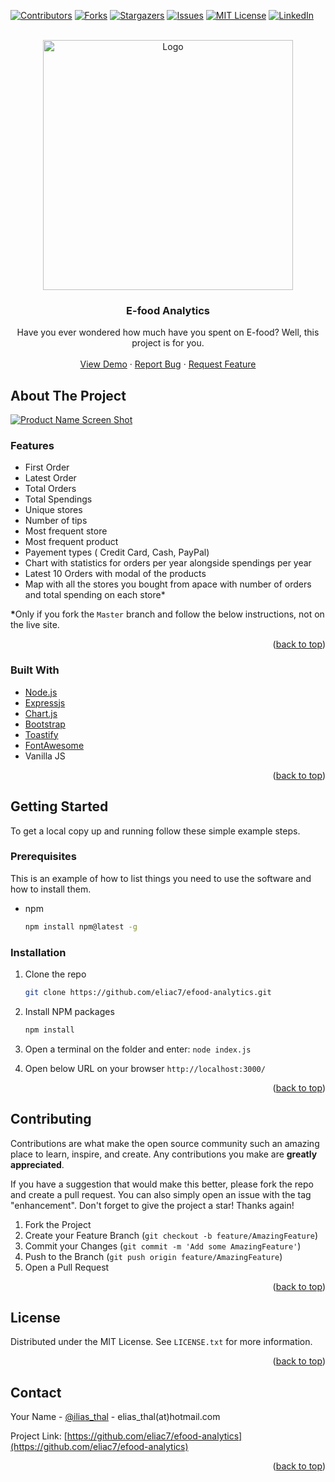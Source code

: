 

<div id="top"></div>
<!--
*** Thanks for checking out the Best-README-Template. If you have a suggestion
*** that would make this better, please fork the repo and create a pull request
*** or simply open an issue with the tag "enhancement".
*** Don't forget to give the project a star!
*** Thanks again! Now go create something AMAZING! :D
-->



<!-- PROJECT SHIELDS -->
<!--
*** I'm using markdown "reference style" links for readability.
*** Reference links are enclosed in brackets [ ] instead of parentheses ( ).
*** See the bottom of this document for the declaration of the reference variables
*** for contributors-url, forks-url, etc. This is an optional, concise syntax you may use.
*** https://www.markdownguide.org/basic-syntax/#reference-style-links
-->
[![Contributors][contributors-shield]][contributors-url]
[![Forks][forks-shield]][forks-url]
[![Stargazers][stars-shield]][stars-url]
[![Issues][issues-shield]][issues-url]
[![MIT License][license-shield]][license-url]
[![LinkedIn][linkedin-shield]][linkedin-url]



<!-- PROJECT LOGO -->
<br />
<div align="center">
  <a href="https://github.com/eliac7/efood-analytics">
    <img src="https://i.imgur.com/tRLPLIb.jpg" alt="Logo" width="400">
  </a>

<h3 align="center">E-food Analytics</h3>

  <p align="center">
    Have you ever wondered how much have you spent on E-food? Well, this project is for you.
    <br />
    <br />
    <a href="https://bit.ly/efood-analytics">View Demo</a>
    ·
    <a href="https://github.com/eliac7/efood-analytics/issues">Report Bug</a>
    ·
    <a href="https://github.com/eliac7/efood-analytics/issues">Request Feature</a>
  </p>
</div>







<!-- ABOUT THE PROJECT -->
## About The Project

[![Product Name Screen Shot][product-screenshot]](https://example.com)


### Features
<ul>
   <li>First Order</li>
    <li>Latest Order</li>
    <li>Total Orders</li>
     <li>Total Spendings</li>
     <li>Unique stores</li>
     <li>Number of tips</li>
     <li>Most frequent store</li>
     <li>Most frequent product </li>
     <li> Payement types ( Credit Card, Cash, PayPal)</li>
     <li>Chart with statistics for orders per year alongside spendings per year </li>
     <li>Latest 10 Orders with modal of the products</li>
     <li>Map with all the stores you bought from apace with number of orders and total spending on each store*</li>
   </ul>
   <b>*</b>Only if you fork the <code>Master</code> branch and follow the below instructions, not on the live site.


<p align="right">(<a href="#top">back to top</a>)</p>



### Built With

* [Node.js](https://nodejs.org/en/)
* [Expressjs](https://expressjs.com/)
* [Chart.js](https://www.chartjs.org/)
* [Bootstrap](https://getbootstrap.com)
* [Toastify](https://aleab.github.io/toastify/)
* [FontAwesome](https://fontawesome.com/)
* Vanilla JS

<p align="right">(<a href="#top">back to top</a>)</p>



<!-- GETTING STARTED -->
## Getting Started

To get a local copy up and running follow these simple example steps.

### Prerequisites

This is an example of how to list things you need to use the software and how to install them.
* npm
  ```sh
  npm install npm@latest -g
  ```

### Installation

1. Clone the repo
   ```sh
   git clone https://github.com/eliac7/efood-analytics.git
   ```
2. Install NPM packages
   ```sh
   npm install
   ```
3. Open a terminal on the folder and enter:
   ```node index.js```
   
4. Open below URL on your browser
```http://localhost:3000/```

<p align="right">(<a href="#top">back to top</a>)</p>





<!-- CONTRIBUTING -->
## Contributing

Contributions are what make the open source community such an amazing place to learn, inspire, and create. Any contributions you make are **greatly appreciated**.

If you have a suggestion that would make this better, please fork the repo and create a pull request. You can also simply open an issue with the tag "enhancement".
Don't forget to give the project a star! Thanks again!

1. Fork the Project
2. Create your Feature Branch (`git checkout -b feature/AmazingFeature`)
3. Commit your Changes (`git commit -m 'Add some AmazingFeature'`)
4. Push to the Branch (`git push origin feature/AmazingFeature`)
5. Open a Pull Request

<p align="right">(<a href="#top">back to top</a>)</p>



<!-- LICENSE -->
## License

Distributed under the MIT License. See `LICENSE.txt` for more information.

<p align="right">(<a href="#top">back to top</a>)</p>



<!-- CONTACT -->
## Contact

Your Name - [@ilias_thal](https://twitter.com/ilias_thal) - elias_thal(at)hotmail.com

Project Link: [https://github.com/eliac7/efood-analytics](https://github.com/eliac7/efood-analytics)

<p align="right">(<a href="#top">back to top</a>)</p>



<!-- MARKDOWN LINKS & IMAGES -->
<!-- https://www.markdownguide.org/basic-syntax/#reference-style-links -->
[contributors-shield]: https://img.shields.io/github/contributors/eliac7/efood-analytics.svg?style=for-the-badge
[contributors-url]: https://github.com/eliac7/efood-analytics/graphs/contributors
[forks-shield]: https://img.shields.io/github/forks/eliac7/efood-analytics.svg?style=for-the-badge
[forks-url]: https://github.com/eliac7/efood-analytics/network/members
[stars-shield]: https://img.shields.io/github/stars/eliac7/efood-analytics.svg?style=for-the-badge
[stars-url]: https://github.com/eliac7/efood-analytics/stargazers
[issues-shield]: https://img.shields.io/github/issues/eliac7/efood-analytics.svg?style=for-the-badge
[issues-url]: https://github.com/eliac7/efood-analytics/issues
[license-shield]: https://img.shields.io/github/license/eliac7/efood-analytics.svg?style=for-the-badge
[license-url]: https://github.com/eliac7/efood-analytics/blob/master/LICENSE.txt
[linkedin-shield]: https://img.shields.io/badge/-LinkedIn-black.svg?style=for-the-badge&logo=linkedin&colorB=555
[linkedin-url]: https://www.linkedin.com/in/eliac7/
[product-screenshot]: https://i.imgur.com/ySju4q6.png
